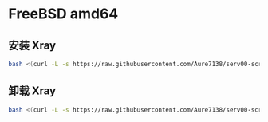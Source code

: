 # FreeBSD amd64

## 安装 Xray

```bash
bash <(curl -L -s https://raw.githubusercontent.com/Aure7138/serv00-script/main/install_xray_v1.8.24.sh)
```

## 卸载 Xray

```bash
bash <(curl -L -s https://raw.githubusercontent.com/Aure7138/serv00-script/main/uninstall_xray.sh)
```